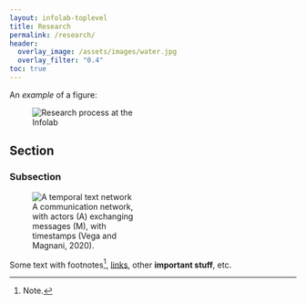 ```yaml
---
layout: infolab-toplevel
title: Research
permalink: /research/
header:
  overlay_image: /assets/images/water.jpg
  overlay_filter: "0.4"
toc: true
---
```


An *example* of a figure:

<figure style="width:40%">
<img src="/assets/images/research.png"
         alt="Research process at the Infolab" />
</figure>

## Section

### Subsection

<figure style="width:40%">
<img src="/assets/images/ttn.png"
         alt="A temporal text network" />
    <figcaption>A communication network, with actors (A) exchanging messages (M), with timestamps (Vega and Magnani, 2020).</figcaption>
</figure>

Some text with footnotes[^note1], [links](http://www.cambridge.org/ge/academic/subjects/computer-science/computing-and-society/multilayer-social-networks?format=PB), other **important stuff**, etc.

[^note1]: Note.
